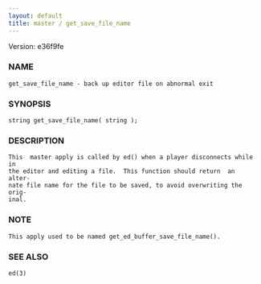 ```yaml
---
layout: default
title: master / get_save_file_name
---
```


Version: e36f9fe




### NAME
    get_save_file_name - back up editor file on abnormal exit


### SYNOPSIS
    string get_save_file_name( string );


### DESCRIPTION
    This  master apply is called by ed() when a player disconnects while in
    the editor and editing a file.  This function should return  an  alter‐
    nate file name for the file to be saved, to avoid overwriting the orig‐
    inal.


### NOTE
    This apply used to be named get_ed_buffer_save_file_name().


### SEE ALSO
    ed(3)



